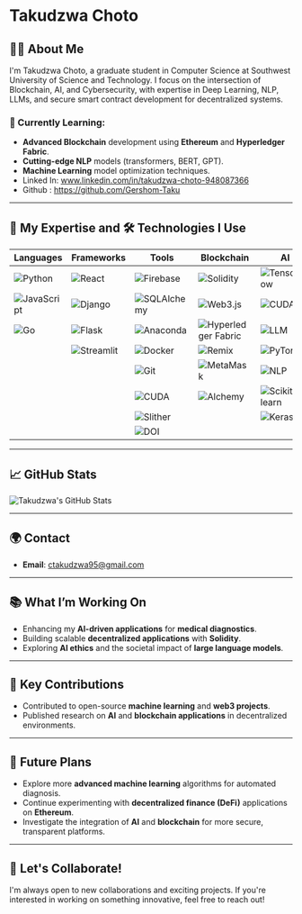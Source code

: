 # Takudzwa Choto
## 👨‍💻 About Me
I'm Takudzwa Choto, a graduate student in Computer Science at Southwest University of Science and Technology. I focus on the intersection of Blockchain, AI, and Cybersecurity, with expertise in Deep Learning, NLP, LLMs, and secure smart contract development for decentralized systems.

### 🌱 Currently Learning:
- **Advanced Blockchain** development using **Ethereum**  and  **Hyperledger Fabric**.
- **Cutting-edge NLP** models (transformers, BERT, GPT).
- **Machine Learning** model optimization techniques.
- Linked In: www.linkedin.com/in/takudzwa-choto-948087366
- Github   : https://github.com/Gershom-Taku
---
## 💼 My Expertise and 🛠️ Technologies I Use
| **Languages**           | **Frameworks**            | **Tools**               | **Blockchain**        | **AI**               | **Systems**           | **Social**           |
|-------------------------|---------------------------|-------------------------|-----------------------|----------------------|-----------------------|----------------------|
| ![Python](https://img.shields.io/badge/-Python-3776AB?logo=python&logoColor=fff) | ![React](https://img.shields.io/badge/React-61DAFB?logo=react&logoColor=fff) | ![Firebase](https://img.shields.io/badge/Firebase-FFCA28?logo=firebase&logoColor=fff) | ![Solidity](https://img.shields.io/badge/-Solidity-363636?logo=solidity&logoColor=fff) | ![TensorFlow](https://img.shields.io/badge/TensorFlow-FF6F00?logo=tensorflow&logoColor=fff) | ![Ubuntu](https://img.shields.io/badge/Ubuntu-E95420?logo=ubuntu&logoColor=fff) | ![StackOverflow](https://img.shields.io/badge/StackOverflow-FE7A16?logo=stack-overflow&logoColor=fff) |
| ![JavaScript](https://img.shields.io/badge/-JavaScript-FFD700?logo=javascript&logoColor=fff) | ![Django](https://img.shields.io/badge/Django-092E20?logo=django&logoColor=fff) | ![SQLAlchemy](https://img.shields.io/badge/-SQLAlchemy-5d6d7e?logo=python&logoColor=fff) | ![Web3.js](https://img.shields.io/badge/Web3.js-000000?logo=web3.js&logoColor=fff) | ![CUDA](https://img.shields.io/badge/CUDA-76B900?logo=nvidia&logoColor=fff) | ![Linux](https://img.shields.io/badge/Linux-FCC624?logo=linux&logoColor=fff) | ![Udemy](https://img.shields.io/badge/Udemy-A435F0?logo=udemy&logoColor=fff) |
| ![Go](https://img.shields.io/badge/Go-00ADD8?logo=go&logoColor=fff) | ![Flask](https://img.shields.io/badge/Flask-000000?logo=flask&logoColor=fff) | ![Anaconda](https://img.shields.io/badge/Anaconda-44A833?logo=anaconda&logoColor=fff) | ![Hyperledger Fabric](https://img.shields.io/badge/Hyperledger_Fabric-2F4F4F?logo=hyperledger&logoColor=fff) | ![LLM](https://img.shields.io/badge/LLM-000000?logo=openai&logoColor=fff) | ![Windows](https://img.shields.io/badge/Windows-0078D6?logo=windows&logoColor=fff) |                      |
|                         | ![Streamlit](https://img.shields.io/badge/Streamlit-FF4B4B?logo=streamlit&logoColor=fff) | ![Docker](https://img.shields.io/badge/Docker-2496ED?logo=docker&logoColor=fff) | ![Remix](https://img.shields.io/badge/Remix-000000?logo=remix&logoColor=fff) | ![PyTorch](https://img.shields.io/badge/PyTorch-EE4C2C?logo=pytorch&logoColor=fff) |                       |                      |
|                         |                           | ![Git](https://img.shields.io/badge/Git-F05032?logo=git&logoColor=fff) | ![MetaMask](https://img.shields.io/badge/MetaMask-F6851D?logo=metamask&logoColor=fff) | ![NLP](https://img.shields.io/badge/NLP-4A90E2?logo=nltk&logoColor=fff) |                       |                      |
|                         |                           | ![CUDA](https://img.shields.io/badge/CUDA-76B900?logo=nvidia&logoColor=fff) | ![Alchemy](https://img.shields.io/badge/Alchemy-8A3F95?logo=alchemy&logoColor=fff) | ![Scikit-learn](https://img.shields.io/badge/Scikit-learn-4B8BBE?logo=scikit-learn&logoColor=fff) |                       |                      |
|                         |                           | ![Slither](https://img.shields.io/badge/Slither-78B9F2?logo=slither&logoColor=fff) |                       | ![Keras](https://img.shields.io/badge/Keras-FF3C00?logo=keras&logoColor=fff) |                       |                      |
|                         |                           | ![DOI](https://img.shields.io/badge/DOI-FF6F00?logo=doi&logoColor=fff) |                       |                      |                       |                      |


---

## 📈 **GitHub Stats**  
![Takudzwa's GitHub Stats](https://github-readme-stats.vercel.app/api?username=TakudzwaChoto&show_icons=true&theme=radical)

---

## 🌍 **Contact**
- **Email**: [ctakudzwa95@gmail.com](mailto:ctakudzwa95@gmail.com)
---

## 📚 **What I’m Working On**
- Enhancing my **AI-driven applications** for **medical diagnostics**.
- Building scalable **decentralized applications** with **Solidity**.
- Exploring **AI ethics** and the societal impact of **large language models**.

---

## 🌟 **Key Contributions**
- Contributed to open-source **machine learning** and **web3 projects**.
- Published research on **AI** and **blockchain applications** in decentralized environments.

---

## 🔧 **Future Plans**
- Explore more **advanced machine learning** algorithms for automated diagnosis.
- Continue experimenting with **decentralized finance (DeFi)** applications on **Ethereum**.
- Investigate the integration of **AI** and **blockchain** for more secure, transparent platforms.

---

## 🚀 **Let's Collaborate!**
I'm always open to new collaborations and exciting projects. If you're interested in working on something innovative, feel free to reach out!

